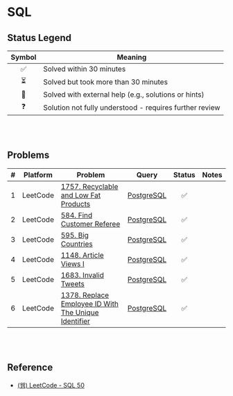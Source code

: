 # SQL

## Status Legend

| Symbol | Meaning |
|:------:|---------|
| ✅ | Solved within 30 minutes |
| ⏳ | Solved but took more than 30 minutes |
| 📖 | Solved with external help (e.g., solutions or hints) |
| ❓ | Solution not fully understood - requires further review |

<br><br>

## Problems

| # | Platform | Problem | Query | Status | Notes |
|:---:|--------|---------|:----:|:------:|:-----:|
| 1 | LeetCode | [1757. Recyclable and Low Fat Products](https://leetcode.com/problems/recyclable-and-low-fat-products/) | [PostgreSQL](leetcode/1757.sql) | ✅ |
| 2 | LeetCode | [584. Find Customer Referee](https://leetcode.com/problems/find-customer-referee/) | [PostgreSQL](leetcode/0584.sql) | ✅ |
| 3 | LeetCode | [595. Big Countries](https://leetcode.com/problems/big-countries/) | [PostgreSQL](leetcode/0595.sql) | ✅ |
| 4 | LeetCode | [1148. Article Views I](https://leetcode.com/problems/article-views-i/) | [PostgreSQL](leetcode/1148.sql) | ✅ |
| 5 | LeetCode | [1683. Invalid Tweets](https://leetcode.com/problems/invalid-tweets/) | [PostgreSQL](leetcode/1683.sql) | ✅ |
| 6 | LeetCode | [1378. Replace Employee ID With The Unique Identifier](https://leetcode.com/problems/replace-employee-id-with-the-unique-identifier/) | [PostgreSQL](leetcode/1378.sql) | ✅ |

<br><br>

## Reference
- [(웹) LeetCode - SQL 50](https://leetcode.com/studyplan/top-sql-50/)
